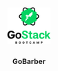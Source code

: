 <h1 align="center">
  <img alt="gobarber" title="GoBarber" src=".github/banner.png" width="100px" />
</h1>

<h3 align="center">
  GoBarber
</h3>
